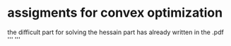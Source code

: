 # assigments for convex optimization
the difficult part for solving the hessain part has already written in the .pdf
'''
'''

